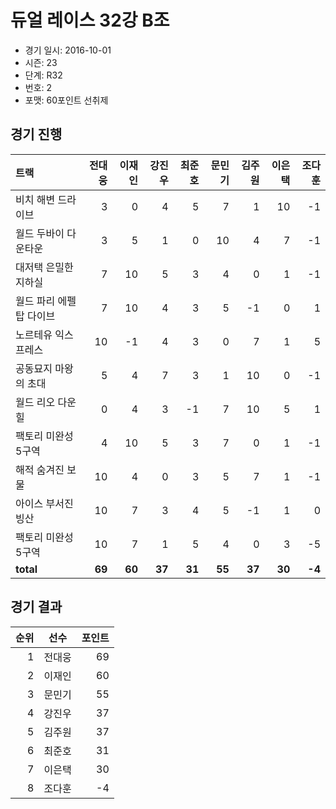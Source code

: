 # 듀얼 레이스 32강 B조

- 경기 일시: 2016-10-01
- 시즌: 23
- 단계: R32
- 번호: 2
- 포맷: 60포인트 선취제





## 경기 진행

| 트랙 | 전대웅 | 이재인 | 강진우 | 최준호 | 문민기 | 김주원 | 이은택 | 조다훈 |
|:---|---:|---:|---:|---:|---:|---:|---:|---:|
| 비치 해변 드라이브 | 3 | 0 | 4 | 5 | 7 | 1 | 10 | -1 |
| 월드 두바이 다운타운 | 3 | 5 | 1 | 0 | 10 | 4 | 7 | -1 |
| 대저택 은밀한 지하실 | 7 | 10 | 5 | 3 | 4 | 0 | 1 | -1 |
| 월드 파리 에펠탑 다이브 | 7 | 10 | 4 | 3 | 5 | -1 | 0 | 1 |
| 노르테유 익스프레스 | 10 | -1 | 4 | 3 | 0 | 7 | 1 | 5 |
| 공동묘지 마왕의 초대 | 5 | 4 | 7 | 3 | 1 | 10 | 0 | -1 |
| 월드 리오 다운힐 | 0 | 4 | 3 | -1 | 7 | 10 | 5 | 1 |
| 팩토리 미완성 5구역 | 4 | 10 | 5 | 3 | 7 | 0 | 1 | -1 |
| 해적 숨겨진 보물 | 10 | 4 | 0 | 3 | 5 | 7 | 1 | -1 |
| 아이스 부서진 빙산 | 10 | 7 | 3 | 4 | 5 | -1 | 1 | 0 |
| 팩토리 미완성 5구역 | 10 | 7 | 1 | 5 | 4 | 0 | 3 | -5 |
| __total__ | __69__ | __60__ | __37__ | __31__ | __55__ | __37__ | __30__ | __-4__ |




## 경기 결과

| 순위 | 선수 | 포인트 |
|---:|:---:|---:|
| 1 | 전대웅 | 69 |
| 2 | 이재인 | 60 |
| 3 | 문민기 | 55 |
| 4 | 강진우 | 37 |
| 5 | 김주원 | 37 |
| 6 | 최준호 | 31 |
| 7 | 이은택 | 30 |
| 8 | 조다훈 | -4 |

